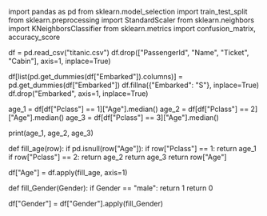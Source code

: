 import pandas as pd
from sklearn.model_selection import train_test_split
from sklearn.preprocessing import StandardScaler
from sklearn.neighbors import KNeighborsClassifier
from sklearn.metrics import confusion_matrix, accuracy_score

df = pd.read_csv("titanic.csv")
df.drop(["PassengerId", "Name", "Ticket", "Cabin"], axis=1, inplace=True)

df[list(pd.get_dummies(df["Embarked"]).columns)] = pd.get_dummies(df["Embarked"])
df.fillna({"Embarked": "S"}, inplace=True)
df.drop("Embarked", axis=1, inplace=True)

age_1 = df[df["Pclass"] == 1]["Age"].median()
age_2 = df[df["Pclass"] == 2]["Age"].median()
age_3 = df[df["Pclass"] == 3]["Age"].median()

print(age_1, age_2, age_3)

def fill_age(row):
    if pd.isnull(row["Age"]):
        if row["Pclass"] == 1:
            return age_1
        if row["Pclass"] == 2:
            return age_2
        return age_3
    return row["Age"]

df["Age"] = df.apply(fill_age, axis=1)

def fill_Gender(Gender):
    if Gender == "male":
        return 1
    return 0

df["Gender"] = df["Gender"].apply(fill_Gender)  
